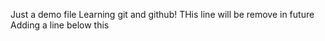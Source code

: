 Just a demo file 
Learning git and github!
THis line will be remove in future
Adding a line below this
